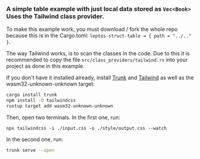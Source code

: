 ### A simple table example with just local data stored as `Vec<Book>` Uses the Tailwind class provider.

To make this example work, you must download / fork the whole repo because this is in the Cargo.toml: `leptos-struct-table = { path = "../.." }`.

The way Tailwind works, is to scan the classes in the code. Due to this it is
recommended to copy the file `src/class_providers/tailwind.rs` into your project as done in this example.

If you don't have it installed already, install [Trunk](https://trunkrs.dev/) and [Tailwind](https://tailwindcss.com/docs/installation)
as well as the wasm32-unknown-unknown target:

```bash
cargo install trunk
npm install -D tailwindcss
rustup target add wasm32-unknown-unknown
```

Then, open two terminals. In the first one, run:

```
npx tailwindcss -i ./input.css -o ./style/output.css --watch
```

In the second one, run:

```bash
trunk serve --open
```